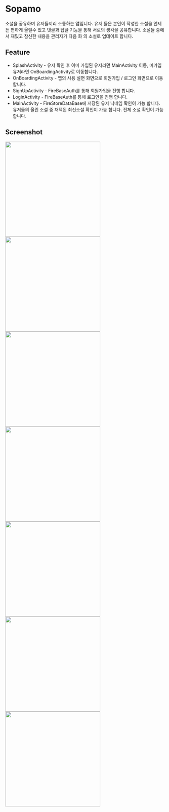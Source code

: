 # Sopamo
소설을 공유하며 유저들끼리 소통하는 앱입니다. 유저 들은 본인이 작성한 소설을 언제든 편하게 올릴수 있고 댓글과 답글 기능을 통해 서로의 생각을 공유합니다.  소설들 중에서 재밌고 참신한 내용을 관리자가 다음 화 의  소설로 업데이트 합니다.
## Feature
* SplashActivity - 유저 확인 후 이미 가입된 유저라면 MainActivity 이동, 미가입 유저라면 OnBoardingActivity로 이동합니다.
* OnBoardingActivity - 앱의 사용 설면 화면으로 회원가입 / 로그인 화면으로 이동 합니다.
* SignUpActivity - FireBaseAuth를 통해 회원가입을 진행 합니다.
* LoginActivity - FireBaseAuth를 통해 로그인을 진행 합니다.
* MainActivity - FireStoreDataBase에 저장된 유저 닉네임 확인이 가능 합니다. 유저들의 올린 소설 중 채택된 최신소설 확인이 가능 합니다. 전체 소설 확인이 가능합니다.
## Screenshot
<img src="https://github.com/ohjjoa/Sopamo/assets/44994476/c8fb3c83-20ab-4171-afea-41a943648be5" width="300"/>
<img src="https://github.com/ohjjoa/Sopamo/assets/44994476/51b47348-6e5c-41f3-8f73-a858a7d1fd45" width="300"/>
<img src="https://github.com/ohjjoa/Sopamo/assets/44994476/3abd67f1-5f69-429b-8983-ee38bfc7b01f" width="300"/>
<img src="https://github.com/ohjjoa/Sopamo/assets/44994476/d71d14e9-7a76-4afd-b2cd-c680d775ecea" width="300"/>
<img src="https://github.com/ohjjoa/Sopamo/assets/44994476/88f8e9cc-e167-4bb6-b039-e8c3b33f8692" width="300"/>
<img src="https://github.com/ohjjoa/Sopamo/assets/44994476/9c0dfcae-6104-4be1-9513-aeb9223b2977" width="300"/>
<img src="https://github.com/ohjjoa/Sopamo/assets/44994476/6e611d1c-d045-4394-9f03-5bc1b00ee551" width="300"/>
